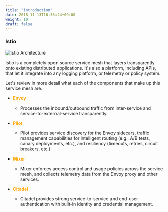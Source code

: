 ```yaml
---
title: "Introduction"
date: 2018-11-13T16:36:24+09:00
weight: 10
draft: false
---
```


### Istio

![Istio Architecture](/images/servicemesh-intro2.png)

Istio is a completely open source service mesh that layers transparently onto existing distributed applications. It's also a platform, including APIs, that let it integrate into any logging platform, or telemetry or policy system.

Let's review in more detail what each of the components that make up this service mesh are.

* <span style="color:orange">**Envoy**</span>
  * Processes the inbound/outbound traffic from inter-service and service-to-external-service transparently.

* <span style="color:orange">**Pilot**</span>
  * Pilot provides service discovery for the Envoy sidecars, traffic management capabilities for intelligent routing (e.g., A/B tests, canary deployments, etc.), and resiliency (timeouts, retries, circuit breakers, etc.)

* <span style="color:orange">**Mixer**</span>
  * Mixer enforces access control and usage policies across the service mesh, and collects telemetry data from the Envoy proxy and other services.

* <span style="color:orange">**Citadel**</span>
  * Citadel provides strong service-to-service and end-user authentication with built-in identity and credential management.
